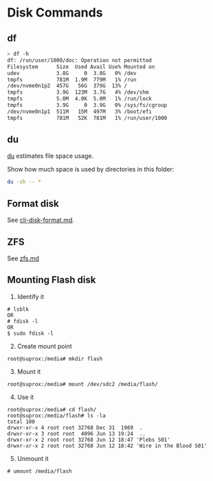 # Disk Commands

## df

```sh
> df -h
df: /run/user/1000/doc: Operation not permitted
Filesystem      Size  Used Avail Use% Mounted on
udev            3.8G     0  3.8G   0% /dev
tmpfs           781M  1.9M  779M   1% /run
/dev/nvme0n1p2  457G   56G  379G  13% /
tmpfs           3.9G  123M  3.7G   4% /dev/shm
tmpfs           5.0M  4.0K  5.0M   1% /run/lock
tmpfs           3.9G     0  3.9G   0% /sys/fs/cgroup
/dev/nvme0n1p1  511M   15M  497M   3% /boot/efi
tmpfs           781M   52K  781M   1% /run/user/1000
```

## du

[du](https://www.linux.org/docs/man1/du.html) estimates file space usage.

Show how much space is used by directories in this folder:

```sh
du -sh -- *
```

## Format disk

See [cli-disk-format.md](cli-disk-format.html).

## ZFS

See [zfs.md](../apps/zfs.html)

## Mounting Flash disk

1. Identify it

```
# lsblk
OR
# fdisk -l
OR
$ sudo fdisk -l
```

2. Create mount point

```
root@suprox:/media# mkdir flash
```

3. Mount it

```
root@suprox:/media# mount /dev/sdc2 /media/flash/
```

4. Use it

```
root@suprox:/media# cd flash/
root@suprox:/media/flash# ls -la
total 100
drwxr-xr-x 4 root root 32768 Dec 31  1969  .
drwxr-xr-x 3 root root  4096 Jun 13 19:24  ..
drwxr-xr-x 2 root root 32768 Jun 12 18:47 'Plebs S01'
drwxr-xr-x 2 root root 32768 Jun 12 18:42 'Wire in the Blood S01'
```

5. Unmount it

```
# umount /media/flash
```
